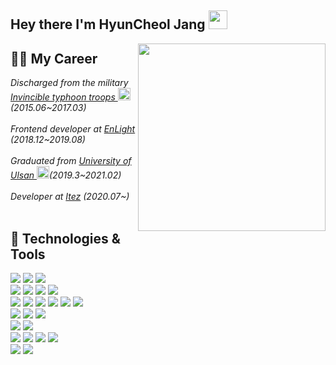 <h2> Hey there I'm HyunCheol Jang <img src="https://raw.githubusercontent.com/MartinHeinz/MartinHeinz/master/wave.gif" width="30px"></h2>
<img align='right' src="https://media1.giphy.com/media/LmNwrBhejkK9EFP504/200.gif" width="300">

## 👨‍💻 My Career
<p><em>
Discharged from the military <a href="https://namu.wiki/w/%EC%A0%9C28%EB%B3%B4%EB%B3%91%EC%82%AC%EB%8B%A8">Invincible typhoon troops </a>
  <img src="https://w.namu.la/s/c2ec55bc79635b39d81ac82c55fac8f3a91840fbb04915cdf33a95b8eeb7087e01919587a3bd501ac1f99fa21e0738a9a03fa2fdd90c8f4ae30185cd5d996f36412d1a77bb09e7c0a54a5b0a3991c5ec1570de6667f0bb28041ddf2bf543666b" width="20">(2015.06~2017.03)</br></br>
Frontend developer at <a href="">EnLight </a>(2018.12~2019.08)</br></br>
Graduated from <a href="https://ulms.ulsan.ac.kr/">University of Ulsan </a><img src="https://upload.wikimedia.org/wikipedia/en/6/6c/University_of_Ulsan_Seal.jpg" width="20">(2019.3~2021.02)</br></br>
Developer at <a href="">Itez</a> (2020.07~)</br></br>
</em></p>

## 🔧 Technologies & Tools
![](https://img.shields.io/badge/Language-JavaScript-informational?style=flat&logo=javascript&logoColor=white&color=F7DF1E)
![](https://img.shields.io/badge/Language-TypeScript-informational?style=flat&logo=typeScript&logoColor=white&color=007ACC)
![](https://img.shields.io/badge/Language-Python-informational?style=flat&logo=python&logoColor=white&color=3776AB)
</br>
![](https://img.shields.io/badge/OS-Ubuntu-informational?style=flat&logo=ubuntu&logoColor=white&color=E95420)
![](https://img.shields.io/badge/Editor-VisualStudioCode-informational?style=flat&logo=visual-studio-code&logoColor=white&color=007ACC)
![](https://img.shields.io/badge/Editor-Pycharm-informational?style=flat&logo=pycharm&logoColor=white&color=000000)
![](https://img.shields.io/badge/Code-Git-informational?style=flat&logo=git&logoColor=white&color=F05032)
</br>
![](https://img.shields.io/badge/Code-React-informational?style=flat&logo=react&logoColor=white&color=61DAFB)
![](https://img.shields.io/badge/Code-Redux-informational?style=flat&logo=redux&logoColor=white&color=764ABC)
![](https://img.shields.io/badge/Code-ReactRouter-informational?style=flat&logo=react-router&logoColor=white&color=CA4245)
![](https://img.shields.io/badge/Code-Nextjs-informational?style=flat&logo=next.js&logoColor=white&color=000000)
![](https://img.shields.io/badge/Code-GraphQL-informational?style=flat&logo=graphql&logoColor=white&color=E10098)
![](https://img.shields.io/badge/Code-Apollo-informational?style=flat&logo=apollo-graphql&logoColor=white&color=311C87)
</br>
![](https://img.shields.io/badge/Code-StyledComponents-informational?style=flat&logo=styled-components&logoColor=white&color=DB7093)
![](https://img.shields.io/badge/Code-Sass-informational?style=flat&logo=sass&logoColor=white&color=CC6699)
![](https://img.shields.io/badge/Code-Tailwind-informational?style=flat&logo=tailwind-css&logoColor=white&color=38B2AC)
</br>
![](https://img.shields.io/badge/Code-AndroidStudio-informational?style=flat&logo=android-studio&logoColor=white&color=3DDC84)
![](https://img.shields.io/badge/Code-Firebase-informational?style=flat&logo=firebase&logoColor=white&color=FFCA28)
</br>
![](https://img.shields.io/badge/Code-Keras-informational?style=flat&logo=keras&logoColor=white&color=D00000)
![](https://img.shields.io/badge/Code-Gensim-informational?style=flat&logo=gensim&logoColor=white&color=00BCF6)
![](https://img.shields.io/badge/Code-BeautifulSoup-informational?style=flat&logo=beautifulsoup&logoColor=white&color=2bbc8a)
![](https://img.shields.io/badge/Code-Flask-informational?style=flat&logo=flask&logoColor=white&color=2bbc8a)
</br>
![](https://img.shields.io/badge/RDB-Oracle-informational?style=flat&logo=oracle&logoColor=white&color=F80000)
![](https://img.shields.io/badge/RDB-MySql-informational?style=flat&logo=mysql&logoColor=white&color=4479A1)

